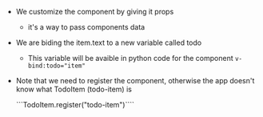 * We customize the component by giving it props
   * it's a way to pass components data
   
* We are biding the item.text to a new variable called todo
   * This variable will be avaible in python code for the component
   ```v-bind:todo="item"```

* Note that we need to register the component, otherwise the app doesn't know what TodoItem (todo-item) is

  ```TodoItem.register("todo-item")````



